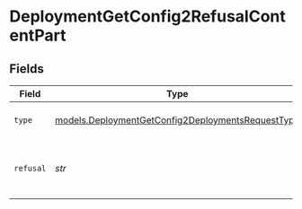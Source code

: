 # DeploymentGetConfig2RefusalContentPart


## Fields

| Field                                                                                                        | Type                                                                                                         | Required                                                                                                     | Description                                                                                                  |
| ------------------------------------------------------------------------------------------------------------ | ------------------------------------------------------------------------------------------------------------ | ------------------------------------------------------------------------------------------------------------ | ------------------------------------------------------------------------------------------------------------ |
| `type`                                                                                                       | [models.DeploymentGetConfig2DeploymentsRequestType](../models/deploymentgetconfig2deploymentsrequesttype.md) | :heavy_check_mark:                                                                                           | The type of the content part.                                                                                |
| `refusal`                                                                                                    | *str*                                                                                                        | :heavy_check_mark:                                                                                           | The refusal message generated by the model.                                                                  |
